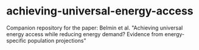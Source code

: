 # achieving-universal-energy-access
Companion repository for the paper: Belmin et al. "Achieving universal energy access while reducing energy demand? Evidence from energy-specific population projections"
